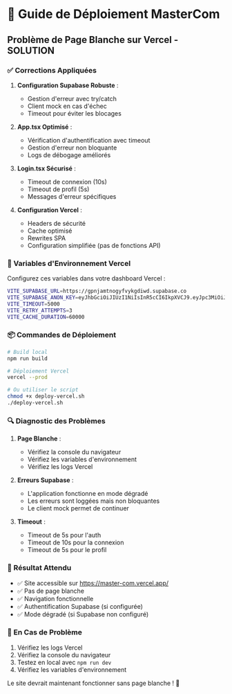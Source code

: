 # 🚀 Guide de Déploiement MasterCom

## Problème de Page Blanche sur Vercel - SOLUTION

### ✅ Corrections Appliquées

1. **Configuration Supabase Robuste** :
   - Gestion d'erreur avec try/catch
   - Client mock en cas d'échec
   - Timeout pour éviter les blocages

2. **App.tsx Optimisé** :
   - Vérification d'authentification avec timeout
   - Gestion d'erreur non bloquante
   - Logs de débogage améliorés

3. **Login.tsx Sécurisé** :
   - Timeout de connexion (10s)
   - Timeout de profil (5s)
   - Messages d'erreur spécifiques

4. **Configuration Vercel** :
   - Headers de sécurité
   - Cache optimisé
   - Rewrites SPA
   - Configuration simplifiée (pas de fonctions API)

### 🔧 Variables d'Environnement Vercel

Configurez ces variables dans votre dashboard Vercel :

```bash
VITE_SUPABASE_URL=https://gpnjamtnogyfvykgdiwd.supabase.co
VITE_SUPABASE_ANON_KEY=eyJhbGciOiJIUzI1NiIsInR5cCI6IkpXVCJ9.eyJpc3MiOiJzdXBhYmFzZSIsInJlZiI6ImdwbmphbXRub2d5ZnZ5a2dkaXdkIiwicm9sZSI6ImFub24iLCJpYXQiOjE3NTc0MzY2ODMsImV4cCI6MjA3MzAxMjY4M30.UH_IgEzIOOfECQpGZhhvRGcyyxLmc19lteJoKV9kh4A
VITE_TIMEOUT=5000
VITE_RETRY_ATTEMPTS=3
VITE_CACHE_DURATION=60000
```

### 📦 Commandes de Déploiement

```bash
# Build local
npm run build

# Déploiement Vercel
vercel --prod

# Ou utiliser le script
chmod +x deploy-vercel.sh
./deploy-vercel.sh
```

### 🔍 Diagnostic des Problèmes

1. **Page Blanche** :
   - Vérifiez la console du navigateur
   - Vérifiez les variables d'environnement
   - Vérifiez les logs Vercel

2. **Erreurs Supabase** :
   - L'application fonctionne en mode dégradé
   - Les erreurs sont loggées mais non bloquantes
   - Le client mock permet de continuer

3. **Timeout** :
   - Timeout de 5s pour l'auth
   - Timeout de 10s pour la connexion
   - Timeout de 5s pour le profil

### 🎯 Résultat Attendu

- ✅ Site accessible sur https://master-com.vercel.app/
- ✅ Pas de page blanche
- ✅ Navigation fonctionnelle
- ✅ Authentification Supabase (si configurée)
- ✅ Mode dégradé (si Supabase non configuré)

### 🚨 En Cas de Problème

1. Vérifiez les logs Vercel
2. Vérifiez la console du navigateur
3. Testez en local avec `npm run dev`
4. Vérifiez les variables d'environnement

Le site devrait maintenant fonctionner sans page blanche ! 🎉